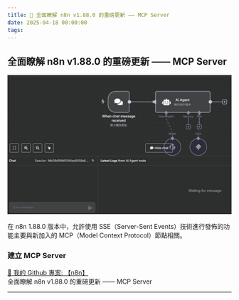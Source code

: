 ```yaml
---
title: 🔗 全面瞭解 n8n v1.88.0 的重磅更新 —— MCP Server
date: 2025-04-18 00:00:00
tags:
---
```


## 全面瞭解 n8n v1.88.0 的重磅更新 —— MCP Server
![MCP](../images/n8n.gif)

在 n8n 1.88.0 版本中，允許使用 SSE（Server-Sent Events）技術進行發佈的功能主要與新加入的 MCP（Model Context Protocol）節點相關。

<!-- more -->

### 建立 MCP Server

[🔗 我的 Github 專案: 【n8n】](https://github.com/chiisen/n8n)  
全面瞭解 n8n v1.88.0 的重磅更新 —— MCP Server

---
